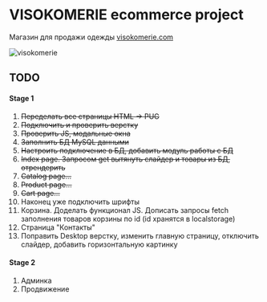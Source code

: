 # VISOKOMERIE ecommerce project

Магазин для продажи одежды [visokomerie.com](https://visokomerie.ru/)

![visokomerie](https://user-images.githubusercontent.com/22370622/173572199-db60551a-badd-48e9-8c48-454f9bd76e64.gif)


## TODO
#### Stage 1         
1. <s>Переделать все страницы HTML -> PUG</s>
2. <s>Подключить и проверить верстку</s>
3. <s>Проверить JS, модальные окна</s>
4. <s>Заполнить БД MySQL данными</s>
5. <s>Настроить подключение в БД, добавить модуль работы с БД</s>
6. <s>Index page. Запросом get вытянуть слайдер и товары из БД, отрендерить</s>
7. <s>Catalog page...</s>
8. <s>Product page...</s>
9. <s>Cart page...</s>
10. Наконец уже подключить шрифты
11. Корзина. Доделать функционал JS. Дописать запросы fetch заполнения товаров корзины по id (id хранятся в localstorage)
12. Страница "Контакты"
13. Поправить Desktop верстку, изменить главную страницу, отключить слайдер, добавить горизонтальную картинку

#### Stage 2 
1. Админка
2. Продвижение
